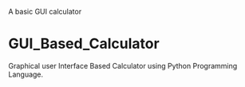 A basic GUI calculator 
# GUI_Based_Calculator
Graphical user Interface Based Calculator using Python Programming Language.
